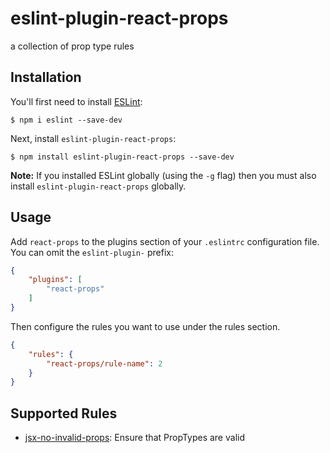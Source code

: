 # eslint-plugin-react-props

a collection of prop type rules

## Installation

You'll first need to install [ESLint](http://eslint.org):

```
$ npm i eslint --save-dev
```

Next, install `eslint-plugin-react-props`:

```
$ npm install eslint-plugin-react-props --save-dev
```

**Note:** If you installed ESLint globally (using the `-g` flag) then you must also install `eslint-plugin-react-props` globally.

## Usage

Add `react-props` to the plugins section of your `.eslintrc` configuration file. You can omit the `eslint-plugin-` prefix:

```json
{
    "plugins": [
        "react-props"
    ]
}
```


Then configure the rules you want to use under the rules section.

```json
{
    "rules": {
        "react-props/rule-name": 2
    }
}
```

## Supported Rules

* [jsx-no-invalid-props](docs/rules/jsx-no-invalid-props.md): Ensure that PropTypes are valid





